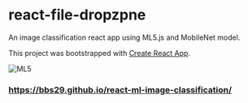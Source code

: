 # react-file-dropzpne

An image classification react app using ML5.js and MobileNet model.

This project was bootstrapped with [Create React App](https://github.com/facebook/create-react-app).


![ML5](https://user-images.githubusercontent.com/60278095/99320013-7f505380-281f-11eb-9106-bd48a1b8b2d3.gif)



### https://bbs29.github.io/react-ml-image-classification/



